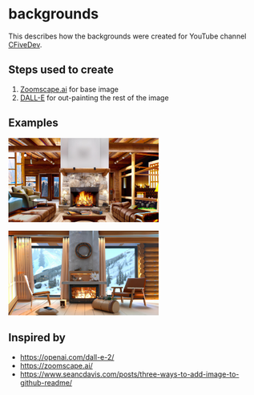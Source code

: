 # backgrounds

This describes how the backgrounds were created for YouTube channel [CFiveDev](https://www.youtube.com/@cfivedev).

## Steps used to create
1. [Zoomscape.ai](https://zoomscape.ai/) for base image
2. [DALL-E](https://openai.com/dall-e-2/) for out-painting the rest of the image

## Examples
<img
  src="/images/DALL-E-cabin-2-4K.jpg"
  style="display: inline-block; margin: 0 auto; max-width: 300px">

<img
src="/images/DALL-E-cabin-1-4K.jpg"
style="display: inline-block; margin: 0 auto; max-width: 300px">

## Inspired by
- https://openai.com/dall-e-2/
- https://zoomscape.ai/
- https://www.seancdavis.com/posts/three-ways-to-add-image-to-github-readme/
